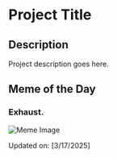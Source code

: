 # Project Title

## Description

Project description goes here.

## Meme of the Day

### Exhaust.
![Meme Image](https://i.redd.it/zctv9ikvfuoe1.png)

Updated on: [3/17/2025]